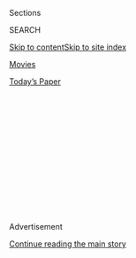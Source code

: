 <div id="app">

<div>

<div>

<div>

<div class="NYTAppHideMasthead css-1q2w90k e1suatyy0">

<div class="section css-ui9rw0 e1suatyy2">

<div class="css-eph4ug er09x8g0">

<div class="css-6n7j50">

</div>

<span class="css-1dv1kvn">Sections</span>

<div class="css-10488qs">

<span class="css-1dv1kvn">SEARCH</span>

</div>

[Skip to content](#site-content)[Skip to site
index](#site-index)

</div>

<div id="masthead-section-label" class="css-1wr3we4 eaxe0e00">

[Movies](https://www.nytimes3xbfgragh.onion/section/movies)

</div>

<div class="css-10698na e1huz5gh0">

</div>

</div>

<div id="masthead-bar-one" class="section hasLinks css-15hmgas e1csuq9d3">

<div class="css-uqyvli e1csuq9d0">

</div>

<div class="css-1uqjmks e1csuq9d1">

</div>

<div class="css-9e9ivx">

[](https://myaccount.nytimes3xbfgragh.onion/auth/login?response_type=cookie&client_id=vi)

</div>

<div class="css-1bvtpon e1csuq9d2">

[Today’s
Paper](https://www.nytimes3xbfgragh.onion/section/todayspaper)

</div>

</div>

</div>

</div>

<div data-aria-hidden="false">

<div id="site-content" data-role="main">

<div>

<div class="css-1aor85t" style="opacity:0.000000001;z-index:-1;visibility:hidden">

<div class="css-1hqnpie">

<div class="css-epjblv">

<span class="css-17xtcya">[Movies](/section/movies)</span><span class="css-x15j1o">|</span><span class="css-fwqvlz">‘On
the Record’ Review: A Black Woman Says
‘\#MeToo’</span>

</div>

<div class="css-k008qs">

<div class="css-1iwv8en">

<span class="css-18z7m18"></span>

<div>

</div>

</div>

<span class="css-1n6z4y">https://nyti.ms/2M5gu8y</span>

<div class="css-1705lsu">

<div class="css-4xjgmj">

<div class="css-4skfbu" data-role="toolbar" data-aria-label="Social Media Share buttons, Save button, and Comments Panel with current comment count" data-testid="share-tools">

  - 
  - 
  - 
  - 
    
    <div class="css-6n7j50">
    
    </div>

  - 

</div>

</div>

</div>

</div>

</div>

</div>

<div class="css-13pd83m">

</div>

<div id="top-wrapper" class="css-1sy8kpn">

<div id="top-slug" class="css-l9onyx">

Advertisement

</div>

[Continue reading the main
story](#after-top)

<div class="ad top-wrapper" style="text-align:center;height:100%;display:block;min-height:250px">

<div id="top" class="place-ad" data-position="top" data-size-key="top">

</div>

</div>

<div id="after-top">

</div>

</div>

<div>

<div id="sponsor-wrapper" class="css-1hyfx7x">

<div id="sponsor-slug" class="css-19vbshk">

Supported by

</div>

[Continue reading the main
story](#after-sponsor)

<div id="sponsor" class="ad sponsor-wrapper" style="text-align:center;height:100%;display:block">

</div>

<div id="after-sponsor">

</div>

</div>

<div class="css-186x18t">

</div>

<div class="css-9u9xp4 ehdk2mb0">

# ‘On the Record’ Review: A Black Woman Says ‘\#MeToo’

</div>

This documentary about allegations against the music mogul Russell
Simmons generated controversy at Sundance when Oprah Winfrey pulled out
as an executive producer.

<div class="css-79elbk" data-testid="photoviewer-wrapper">

<div class="css-z3e15g" data-testid="photoviewer-wrapper-hidden">

</div>

<div class="css-1a48zt4 ehw59r15" data-testid="photoviewer-children">

![<span class="css-16f3y1r e13ogyst0" data-aria-hidden="true">Drew
Dixon, once a rising music executive, in a scene from “On the
Record.”</span><span class="css-cnj6d5 e1z0qqy90" itemprop="copyrightHolder"><span class="css-1ly73wi e1tej78p0">Credit...</span><span><span>HBO</span></span></span>](https://static01.graylady3jvrrxbe.onion/images/2020/05/29/arts/27ontherecord1/27ontherecord1-articleLarge-v2.jpg?quality=75&auto=webp&disable=upscale)

</div>

</div>

<div class="css-18e8msd">

<div class="css-vp77d3 epjyd6m0">

<div class="css-1baulvz">

By <span class="css-1baulvz last-byline" itemprop="name">Devika
Girish</span>

</div>

</div>

  - 
    
    <div class="css-ld3wwf e16638kd2">
    
    May 27,
    2020
    
    </div>

  - 
    
    <div class="css-4xjgmj">
    
    <div class="css-d8bdto" data-role="toolbar" data-aria-label="Social Media Share buttons, Save button, and Comments Panel with current comment count" data-testid="share-tools">
    
      - 
      - 
      - 
      - 
        
        <div class="css-6n7j50">
        
        </div>
    
      - 
    
    </div>
    
    </div>

</div>

<div class="css-170u9t6">

<div class="css-jh549l">

<div class="css-83hgbf">

  - On the Record  
    Directed by <span>Kirby Dick</span><span>, </span><span>Amy
    Ziering</span>
    Documentary
    1h 35m

</div>

[Find
Tickets](https://www.imdb.com/showtimes/title/tt11394650?ref_=ref_ext_NYT)

When you purchase a ticket for an independently reviewed film through
our site, we earn an affiliate
commission.

</div>

</div>

</div>

<div class="section meteredContent css-1r7ky0e" name="articleBody" itemprop="articleBody">

<div class="css-1fanzo5 StoryBodyCompanionColumn">

<div class="css-53u6y8">

In her 1999 book, “When Chickenheads Come Home to Roost: A Hip-Hop
Feminist Breaks It Down,” the cultural critic [Joan
Morgan](https://www.nytimes3xbfgragh.onion/2018/08/15/books/review-she-begat-this-lauryn-hill-joan-morgan.html)
describes eloquently the ways in which racism often makes it difficult
for black women to call out sexism within their own communities. “I
needed a feminism that would allow us to continue loving ourselves and
the brothers who hurt us without letting race loyalty buy us early
tombstones,” she wrote.

She reiterates that sentiment in “On the Record,” a wrenching new
documentary by Kirby Dick and Amy Ziering, [streaming on HBO
Max](https://www.hbomax.com/feature/urn:hbo:feature:GXrw_sA07SZGXWQEAAADb).
The film details the allegations of sexual assault against the music
mogul Russell Simmons, but its scope is much wider: It explores the
particular (and often overlooked) struggles of black women in the
\#MeToo movement. At its center is Drew Dixon, 48, who says Simmons
raped her in 1995 while she was a rising A\&R executive at his
pioneering company, Def Jam Records. Dixon didn’t speak publicly about
the incident for more than two decades, fearing that challenging the
“godfather of hip-hop” would amount to a betrayal of her community. “I
didn’t want to let the culture down,” she says poignantly. “I love the
culture. I loved Russell, too.”

“On the Record” closely follows Dixon before, during and after her
decision to go public with her accusations in a [December 2017
article](https://www.nytimes3xbfgragh.onion/2017/12/13/arts/music/russell-simmons-rape.html)
in The New York Times. It also weaves in the testimonies of seven other
women who say they were raped by Simmons — including the writer [Jenny
Lume](https://www.hollywoodreporter.com/news/writer-jenny-lumet-russell-simmons-sexually-violated-me-guest-column-1062934)t,
the former assistant and model [Sil Lai
Abrams](https://www.usatoday.com/story/entertainment/tv/2019/10/21/nbc-russell-simmons-aj-calloway-accuser-sil-lai-abrams/4051745002/)
and the hip-hop artist [Sherri
Hines](https://www.wnyc.org/story/woman-speaks-out-against-russell-simmons-alleged-rape/).
(Simmons has denied all accusations of nonconsensual sex and described
his life as “devoid of violence” in a written response to the
filmmakers.)

</div>

</div>

<div class="css-1u3pw94">

</div>

<div class="css-1fanzo5 StoryBodyCompanionColumn">

<div class="css-53u6y8">

The stories of these women hit the familiar beats of the countless
\#MeToo narratives that have emerged since the reckoning of Harvey
Weinstein three years ago: abuses of power, derailed careers, fearful
silences, doubts and dismissals. But for black women who have been
assaulted by black men, the quest for justice is intersectional. It
involves negotiations between solidarity and salvation.

</div>

</div>

<div class="css-1fanzo5 StoryBodyCompanionColumn">

<div class="css-53u6y8">

The film communicates these complex ideas with quiet, forceful emotional
clarity. It’s the latest in Dick and Ziering’s formidable oeuvre of
documentaries on the subject: Their previous collaborations, like “[The
Invisible
War](https://www.nytimes3xbfgragh.onion/2012/06/22/movies/the-invisible-war-directed-by-kirby-dick.html),”
about sexual assault in the military, and “[The Hunting
Ground](https://www.nytimes3xbfgragh.onion/2015/02/27/movies/review-the-hunting-ground-documentary-a-searing-look-at-campus-rape.html),”
about rape on college campuses, provoked strong, polarized reactions and
substantive policy changes. “On the Record” is a relatively modest film
— more character study than exposé — but it has already attracted
considerable controversy. Shortly before it premiered at the Sundance
Film Festival in January, [Oprah
Winfrey](https://www.nytimes3xbfgragh.onion/2020/01/11/business/media/oprah-winfrey-documentary-russell-simmons-apple.html),
one of its executive producers, dropped out, citing creative
differences, and the filmmakers lost their distribution deal with Apple
TV and moved to HBO Max.

Amid speculation that Simmons might have pressured Winfrey to withdraw,
[she told The
Times](https://www.nytimes3xbfgragh.onion/2020/01/17/movies/oprah-winfrey-russell-simmons-movie.html)
that she continued to stand by the women in the film but felt that their
stories hadn’t been sufficiently “elevated,” and that the film lacked an
appropriately broad context that took in the “debauchery” of the music
business at the time. Winfrey’s concerns about the narrow focus and
selective context don’t seem misplaced, but these strike me as strengths
rather than shortcomings. “On the Record” is not a work of journalism.
Most of the accusations have been reported on extensively in the last
two years in [various
publications](https://www.latimes.com/business/hollywood/la-fi-russell-simmons-yoga-20171213-htmlstory.html).
What the film does is bring these accounts to living, breathing and
*moving* life, taking us beyond the media cycles of allegation and
denial to a survivor’s intimate confrontations with cultural pressures
and trauma.

Dixon makes for a stirring and charismatic protagonist, her face
lighting up with joy as she describes walking the streets of Brooklyn
with Biggie Smalls and putting together a Grammy-winning record with
Method Man and Mary J. Blige. When the harassment began, she thought her
talent would protect her from danger. “I am an executive with value, and
he’s a businessperson,” she says. When she’s proved wrong, it’s a
crushing lesson: Misogyny razes all ideas of value and worth, even in
seemingly meritocratic settings.

-----

</div>

</div>

<div class="css-1fanzo5 StoryBodyCompanionColumn">

<div class="css-53u6y8">

A few years later, while working a different job at Arista Records,
Dixon is confronted by this reality all over again. When she rebuffed
the advances of L.A. Reid, then the chief executive, she says he
punished her by passing on two up-and-coming artists she had scouted:
Kanye West and John Legend. (Reid has said [he apologized if anything he
had said or done had been
“misinterpreted.”](https://www.buzzfeednews.com/article/michaelblackmon/drew-dixon-profile-russell-simmons-me-too-rape))

Employing a plain, by-the-numbers style, Dick and Ziering make a
deliberate choice to let their interviewees take center stage,
contextualizing their stories with some archival images. These inserts
can feel glib. One hasty sequence, which seems to support some of
Winfrey’s reservations, starts with excerpts from rap videos to
demonstrate the prevalence of sexism in hip-hop, then follows up with
clips from songs by the Beatles and the Rolling Stones to clarify,
rather awkwardly, that sexism isn’t confined to hip-hop.

But these nominal bits of editorialization are supplemented by a superb
cast of cultural commentators, who represent the real, intellectual
force of “On the Record.” In addition to Morgan, they include Tarana
Burke, the founder of the \#MeToo movement, Kimberlé Crenshaw, the
scholar behind the theory of
[intersectionality](https://time.com/5786710/kimberle-crenshaw-intersectionality/),
and Kierna Mayo, the former editor of Ebony magazine.

As Dixon and the other survivors describe their painful experiences of
harassment and shame, the commentators situate them eloquently within
the broader picture of African-American history and raise important
questions that have often remained at the periphery of the \#MeToo
movement. They explain, for instance, how black women’s fear of speaking
out against their abusers is rooted in the legacy of false rape
accusations against black men — and that the criminal justice system
offers little hope to communities that have long suffered its biases.

The filmmakers do an admirable job of switching between these micro and
macro perspectives in a tight and accessible 95 minutes. Their movie
makes a sincere case for Dixon’s quiet plea to the camera: “It’s time
for somebody to acknowledge the burden and the plunder of black women.”

-----

**On the Record**

Not rated. Running time: 1 hour 35 minutes. Watch on [HBO
Max](https://www.hbomax.com/on-the-record/).

</div>

</div>

</div>

<div>

</div>

<div>

</div>

<div>

</div>

<div>

<div id="bottom-wrapper" class="css-1ede5it">

<div id="bottom-slug" class="css-l9onyx">

Advertisement

</div>

[Continue reading the main
story](#after-bottom)

<div id="bottom" class="ad bottom-wrapper" style="text-align:center;height:100%;display:block;min-height:90px">

</div>

<div id="after-bottom">

</div>

</div>

</div>

</div>

</div>

## Site Index

<div>

</div>

## Site Information Navigation

  - [© <span>2020</span> <span>The New York Times
    Company</span>](https://help.nytimes3xbfgragh.onion/hc/en-us/articles/115014792127-Copyright-notice)

<!-- end list -->

  - [NYTCo](https://www.nytco.com/)
  - [Contact
    Us](https://help.nytimes3xbfgragh.onion/hc/en-us/articles/115015385887-Contact-Us)
  - [Work with us](https://www.nytco.com/careers/)
  - [Advertise](https://nytmediakit.com/)
  - [T Brand Studio](http://www.tbrandstudio.com/)
  - [Your Ad
    Choices](https://www.nytimes3xbfgragh.onion/privacy/cookie-policy#how-do-i-manage-trackers)
  - [Privacy](https://www.nytimes3xbfgragh.onion/privacy)
  - [Terms of
    Service](https://help.nytimes3xbfgragh.onion/hc/en-us/articles/115014893428-Terms-of-service)
  - [Terms of
    Sale](https://help.nytimes3xbfgragh.onion/hc/en-us/articles/115014893968-Terms-of-sale)
  - [Site
    Map](https://spiderbites.nytimes3xbfgragh.onion)
  - [Help](https://help.nytimes3xbfgragh.onion/hc/en-us)
  - [Subscriptions](https://www.nytimes3xbfgragh.onion/subscription?campaignId=37WXW)

</div>

</div>

</div>

</div>
